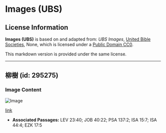 # Images (UBS)

## License Information

**Images (UBS)** is based on and adapted from: _UBS Images_, [United Bible Societies](https://unitedbiblesocieties.org/), None, which is licensed under a [Public Domain CC0](https://creativecommons.org/public-domain/cc0/).

This markdown version is provided under the same license.



--------------------------------

## 柳樹 (id: 295275)

### Image Content

![Image](https://cdn.aquifer.bible/aquifer-content/resources/Media/WEB-0918_willow_tree.jpg)

[link](https://cdn.aquifer.bible/aquifer-content/resources/Media/WEB-0918_willow_tree.jpg)

* **Associated Passages:** LEV 23:40; JOB 40:22; PSA 137:2; ISA 15:7; ISA 44:4; EZK 17:5

